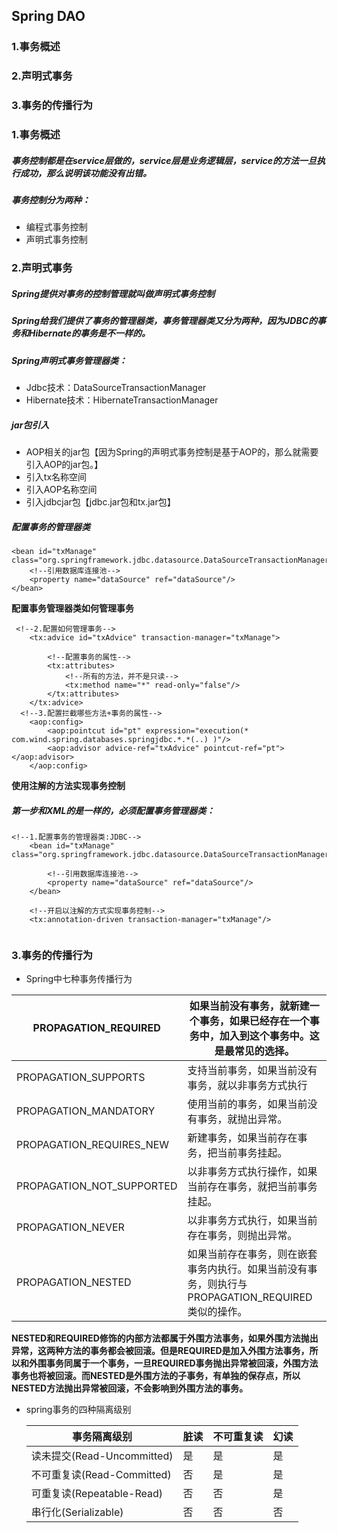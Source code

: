 ## Spring DAO
### 1.事务概述
### 2.声明式事务

### 3.事务的传播行为

### 1.事务概述
##### 事务控制都是在service层做的，service层是业务逻辑层，service的方法一旦执行成功，那么说明该功能没有出错。
##### 事务控制分为两种：
- 编程式事务控制
- 声明式事务控制
### 2.声明式事务
##### Spring提供对事务的控制管理就叫做声明式事务控制
##### Spring给我们提供了事务的管理器类，事务管理器类又分为两种，因为JDBC的事务和Hibernate的事务是不一样的。
##### Spring声明式事务管理器类：
- Jdbc技术：DataSourceTransactionManager
- Hibernate技术：HibernateTransactionManager
##### jar包引入
- AOP相关的jar包【因为Spring的声明式事务控制是基于AOP的，那么就需要引入AOP的jar包。】
- 引入tx名称空间
- 引入AOP名称空间
- 引入jdbcjar包【jdbc.jar包和tx.jar包】
##### 配置事务的管理器类
    <bean id="txManage" class="org.springframework.jdbc.datasource.DataSourceTransactionManager">
        <!--引用数据库连接池-->
        <property name="dataSource" ref="dataSource"/>
    </bean>
**配置事务管理器类如何管理事务**
```
 <!--2.配置如何管理事务-->
    <tx:advice id="txAdvice" transaction-manager="txManage">

        <!--配置事务的属性-->
        <tx:attributes>
            <!--所有的方法，并不是只读-->
            <tx:method name="*" read-only="false"/>
        </tx:attributes>
    </tx:advice>
  <!--3.配置拦截哪些方法+事务的属性-->
    <aop:config>
        <aop:pointcut id="pt" expression="execution(* com.wind.spring.databases.springjdbc.*.*(..) )"/>
        <aop:advisor advice-ref="txAdvice" pointcut-ref="pt"></aop:advisor>
    </aop:config>
```
**使用注解的方法实现事务控制**
##### 第一步和XML的是一样的，必须配置事务管理器类：
```
<!--1.配置事务的管理器类:JDBC-->
    <bean id="txManage" class="org.springframework.jdbc.datasource.DataSourceTransactionManager">

        <!--引用数据库连接池-->
        <property name="dataSource" ref="dataSource"/>
    </bean>
    
    <!--开启以注解的方式实现事务控制-->
    <tx:annotation-driven transaction-manager="txManage"/>
    
```

### 3.事务的传播行为

-  Spring中七种事务传播行为

  | PROPAGATION_REQUIRED      | 如果当前没有事务，就新建一个事务，如果已经存在一个事务中，加入到这个事务中。这是最常见的选择。 |
  | ------------------------- | ------------------------------------------------------------ |
  | PROPAGATION_SUPPORTS      | 支持当前事务，如果当前没有事务，就以非事务方式执行           |
  | PROPAGATION_MANDATORY     | 使用当前的事务，如果当前没有事务，就抛出异常。               |
  | PROPAGATION_REQUIRES_NEW  | 新建事务，如果当前存在事务，把当前事务挂起。                 |
  | PROPAGATION_NOT_SUPPORTED | 以非事务方式执行操作，如果当前存在事务，就把当前事务挂起。   |
  | PROPAGATION_NEVER         | 以非事务方式执行，如果当前存在事务，则抛出异常。             |
  | PROPAGATION_NESTED        | 如果当前存在事务，则在嵌套事务内执行。如果当前没有事务，则执行与PROPAGATION_REQUIRED类似的操作。 |

  **NESTED和REQUIRED修饰的内部方法都属于外围方法事务，如果外围方法抛出异常，这两种方法的事务都会被回滚。但是REQUIRED是加入外围方法事务，所以和外围事务同属于一个事务，一旦REQUIRED事务抛出异常被回滚，外围方法事务也将被回滚。而NESTED是外围方法的子事务，有单独的保存点，所以NESTED方法抛出异常被回滚，不会影响到外围方法的事务。**

- spring事务的四种隔离级别

  | 事务隔离级别               | 脏读 | 不可重复读 | 幻读 |
  | -------------------------- | ---- | ---------- | ---- |
  | 读未提交(Read-Uncommitted) | 是   | 是         | 是   |
  | 不可重复读(Read-Committed) | 否   | 是         | 是   |
  | 可重复读(Repeatable-Read)  | 否   | 否         | 是   |
  | 串行化(Serializable)       | 否   | 否         | 否   |

  